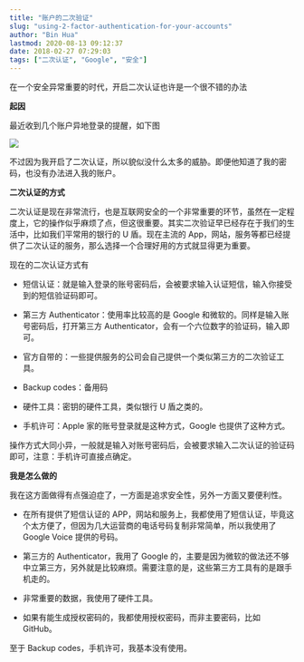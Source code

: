```yaml
---
title: "账户的二次验证"
slug: "using-2-factor-authentication-for-your-accounts"
author: "Bin Hua"
lastmod: 2020-08-13 09:12:37
date: 2018-02-27 07:29:03
tags: ["二次认证", "Google", "安全"]
---
```


在一个安全异常重要的时代，开启二次认证也许是一个很不错的办法

**起因**

最近收到几个账户异地登录的提醒，如下图

![](/imgs/using-2-factor-authentication-for-your-accounts.png)

不过因为我开启了二次认证，所以貌似没什么太多的威胁。即便他知道了我的密码，也没有办法进入我的账户。

**二次认证的方式**

二次认证是现在非常流行，也是互联网安全的一个非常重要的环节，虽然在一定程度上，它的操作似乎麻烦了点，但这很重要。其实二次验证早已经存在于我们的生活中，比如我们平常用的银行的 U 盾。现在主流的 App，网站，服务等都已经提供了二次认证的服务，那么选择一个合理好用的方式就显得更为重要。

现在的二次认证方式有

- 短信认证：就是输入登录的账号密码后，会被要求输入认证短信，输入你接受到的短信验证码即可。

- 第三方 Authenticator：使用率比较高的是 Google 和微软的。同样是输入账号密码后，打开第三方 Authenticator，会有一个六位数字的验证码，输入即可。

- 官方自带的：一些提供服务的公司会自己提供一个类似第三方的二次验证工具。

- Backup codes：备用码

- 硬件工具：密钥的硬件工具，类似银行 U 盾之类的。

- 手机许可：Apple 家的账号登录就是这种方式，Google 也提供了这种方式。 

操作方式大同小异，一般就是输入对账号密码后，会被要求输入二次认证的验证码即可，注意：手机许可直接点确定。

**我是怎么做的**

我在这方面做得有点强迫症了，一方面是追求安全性，另外一方面又要便利性。

- 在所有提供了短信认证的 APP，网站和服务上，我都使用了短信认证，毕竟这个太方便了，但因为几大运营商的电话号码复制非常简单，所以我使用了 Google Voice 提供的号码。

- 第三方的 Authenticator，我用了 Google 的，主要是因为微软的做法还不够中立第三方，另外就是比较麻烦。需要注意的是，这些第三方工具有的是跟手机走的。

- 非常重要的数据，我使用了硬件工具。

- 如果有能生成授权密码的，我都使用授权密码，而非主要密码，比如 GitHub。 

至于 Backup codes，手机许可，我基本没有使用。
